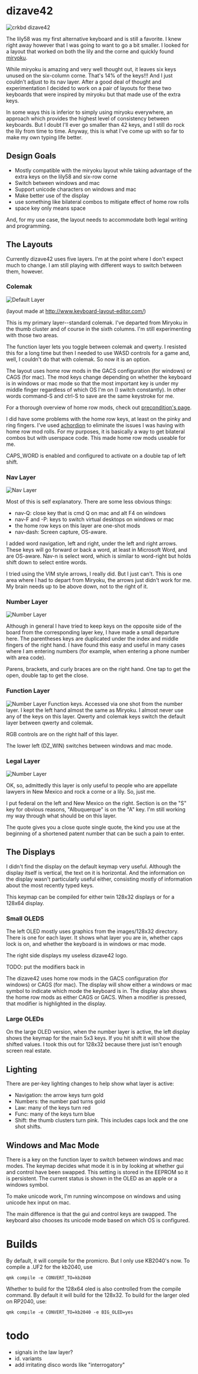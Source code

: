 # dizave42

![crkbd dizave42](https://raw.githubusercontent.com/ferrance/dizave42/main/images/dizave42.jpg)

The lily58 was my first alternative keyboard and is still a favorite. I knew right away
however that I was going to want to go a bit smaller. I looked for a layout that worked on
both the lily and the corne and quickly found [miryoku](https://github.com/manna-harbour/miryoku). 

While miryoku is amazing and very well thought out, it leaves six keys unused on the 
six-column corne. That's 14% of the keys!!! And I just couldn't adjust to its nav layer.
After a good deal of thought and 
experimentation I decided to work on a pair of layouts for these two keyboards that were
inspired by miryoku but that made use of the extra keys.

In some ways this is inferior to simply using miryoku everywhere, an approach which 
provides the highest level of consistency between keyboards. But I doubt I'll 
ever go smaller than 42 keys, and I still do rock the lily from time to time. 
Anyway, this is what I've come up with so far to make my own typing life better.

## Design Goals

- Mostly compatible with the miryoku layout while taking
advantage of the extra keys on the lily58 and six-row corne
- Switch between windows and mac
- Support unicode characters on windows and mac
- Make better use of the display
- use something like bilateral combos to mitigate effect of home row rolls
- space key only means space

And, for my use case, the layout needs to accommodate both legal writing and programming.

## The Layouts

Currently dizave42 uses five layers. I'm at the point where I don't expect 
much to change. I am still playing with different ways to switch between them,
however.

### Colemak


![Default Layer](https://raw.githubusercontent.com/ferrance/dizave42/main/images/crkbd-dizave42.jpg)

(layout made at http://www.keyboard-layout-editor.com/)

This is my primary layer--standard colemak. I've departed from Miryoku in the
thumb cluster and of course in the sixth columns. I'm still experimenting with 
those two areas. 

The function layer lets you toggle between colemak and qwerty. I resisted this 
for a long time but then I needed to use WASD controls for a game and, well,
I couldn't do that with colemak. So now it is an option.

The layout uses home row mods in the GACS configuration (for windows) or CAGS (for mac). 
The mod keys change depending on whether the keyboard is in windows or mac
mode so that the most important key is under my middle finger regardless
of which OS I'm on (I switch constantly). In other words command-S and ctrl-S
to save are the same keystroke for me.

For a thorough overview of home row mods, check out
[precondition's page](https://precondition.github.io/home-row-mods).

I did have some problems with the home row keys, at least on the pinky and ring fingers. 
I've used [achordion](https://github.com/getreuer/qmk-keymap) to eliminate
the issues I was having with home row mod rolls. For my purposes, it is basically
a way to get bilateral combos but with userspace code. This made home row mods 
useable for me.

CAPS_WORD is enabled and configured to activate on a double tap of left shift. 

### Nav Layer
![Nav Layer](images/layers/layer-nav.png)

Most of this is self explanatory. There are some less obvious things:

- nav-Q: close key that is cmd Q on mac and alt F4 on windows
- nav-F and -P: keys to switch virtual desktops on windows or mac
- the home row keys on this layer are one-shot mods
- nav-dash: Screen capture, OS-aware.

I added word navigation, left and right, under the left and right 
arrows. These keys will go forward or back a word, at least in 
Microsoft Word, and are OS-aware. Nav-n is select word, which
is similar to word-right but holds shift down to select entire
words.

I tried using the VIM style arrows, I really did. But I just can't.
This is one area where I had to depart from Miryoku, the arrows
just didn't work for me. My brain needs up to be above down, not to
the right of it.

### Number Layer
![Number Layer](images/layers/layer-numbers.png)

Although in general I have tried to keep keys on the opposite side of the 
board from the corresponding layer key, I have made a small departure here.
The parentheses keys are duplicated under the index and middle fingers of the
right hand. I have found this easy and useful in many cases where I am entering
numbers (for example, when entering a phone number with area code).

Parens, brackets, and curly braces are on the right hand. One tap to get the open,
double tap to get the close. 


### Function Layer
![Number Layer](images/layers/layer-fun.png)
Function keys. Accessed via one shot from the number layer. I
kept the left hand almost the same as Miryoku. I almost never use any of the keys on 
this layer. Qwerty and colemak keys switch the default layer between 
qwerty and colemak.

RGB controls are on the right half of this layer.

The lower left (DZ_WIN) switches between windows and mac mode. 

### Legal Layer
![Number Layer](images/layers/layer-law.png)

OK, so, admittedly this layer is only useful to people who are 
appellate lawyers in New Mexico and rock a corne or a lily. So,
just me. 

I put federal on the left and New Mexico on the right. Section is on
the "S" key for obvious reasons, "Albuquerque" is on the "A" key.
I'm still working my way through what should be on this layer.

The quote gives you a close quote single quote, the kind you use at
the beginning of a shortened patent number that can be such a pain to
enter.


## The Displays

I didn't find the display on the default keymap very useful. Although the
display itself is vertical, the text on it is horizontal. And the information
on the display wasn't particularly useful either, consisting mostly of information
about the most recently typed keys.

This keymap can be compiled for either twin 128x32 displays or for 
a 128x64 display.

### Small OLEDS

The left OLED mostly uses graphics from the images/128x32 directory.
There is one for each layer. It shows what layer you are in, whether
caps lock is on, and whether the keyboard is in windows or mac
mode.

The right side displays my useless dizave42 logo.

TODO: put the modifiers back in

The dizave42 uses home row mods in the GACS configuration (for windows) or CAGS (for mac).
The display will show either a windows or mac symbol to indicate which mode the keyboard is in.
The display also shows the home row mods as either CAGS or GACS. When a modifier is
pressed, that modifier is highlighted in the display.

### Large OLEDs
On the large OLED version, when the number layer is active, the left display shows the keymap for the main 5x3 keys.
If you hit shift it will show the shifted values. I took this out for 128x32 because there 
just isn't enough screen real estate.

## Lighting

There are per-key lighting changes to help show what layer is active:
- Navigation: the arrow keys turn gold
- Numbers: the number pad turns gold
- Law: many of the keys turn red
- Func: many of the keys turn blue
- Shift: the thumb clusters turn pink. This includes caps lock and the one shot shifts.

## Windows and Mac Mode

There is a key on the function layer to switch between windows and mac modes.
The keymap decides what mode it is in by looking at whether gui 
and control have been swapped. This setting is stored in the EEPROM
so it is persistent. The current status is shown in the OLED as an apple or a windows symbol. 

To make unicode work, I'm running wincompose on windows and using unicode
hex input on mac.

The main difference is that the gui and control keys are swapped. 
The keyboard also chooses its unicode mode based on which OS is 
configured.

# Builds

By default, it will compile for the promicro. But I only use KB2040's now.
To compile a .UF2 for the kb2040, use

```
qmk compile -e CONVERT_TO=kb2040
```

Whether to build for the 128x64 oled is also controlled from
the compile command. By default it will build for the 128x32. 
To build for the larger oled on RP2040, use:

```
qmk compile -e CONVERT_TO=kb2040 -e BIG_OLED=yes
```

# todo

- signals in the law layer?
- id. variants
- add irritating disco words like "interrogatory"